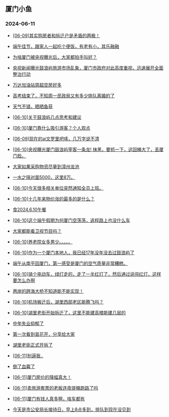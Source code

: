 ## 厦门小鱼 
### 2024-06-11

+ [[06-09]其实购房者和拆迁户是矛盾的两极！](http://bbs.xmfish.com/read-htm-tid-18202719.html)

+ [端午佳节，跟家人一起吃个便饭，有老有小，其乐融融](http://bbs.xmfish.com/read-htm-tid-18202829.html)

+ [为啥厦门被央视曝光后，大家都拍手叫好？](http://bbs.xmfish.com/read-htm-tid-18202770.html)

+ [央视新闻曝光鼓浪屿旅游市场乱象，厦门市政府对此高度重视，迅速展开全面整治行动](http://bbs.xmfish.com/read-htm-tid-18202762.html)

+ [万达加油站周超空房好多](http://bbs.xmfish.com/read-htm-tid-18202765.html)

+ [高考结束了，不知周一民政局又有多少排队离婚的了](http://bbs.xmfish.com/read-htm-tid-18202880.html)

+ [天气不错，晒晒鱼获](http://bbs.xmfish.com/read-htm-tid-18202794.html)

+ [[06-10]关于鼓浪屿几点思考和建议](http://bbs.xmfish.com/read-htm-tid-18202922.html)

+ [[06-10]厦门靠什么吸引游客？个人观点](http://bbs.xmfish.com/read-htm-tid-18202803.html)

+ [[06-09]现在的ai文罗里吧嗦，几万字说不清](http://bbs.xmfish.com/read-htm-tid-18202707.html)

+ [[06-10]央视曝光厦门鼓浪屿宰客一条龙! 抹黑，要抓一下，这回桶大了，丢厦门脸。](http://bbs.xmfish.com/read-htm-tid-18202828.html)

+ [大家如果采购物资尽量到漳州龙池](http://bbs.xmfish.com/read-htm-tid-18202862.html)

+ [一水之隔对面5000，这里8万。](http://bbs.xmfish.com/read-htm-tid-18202933.html)

+ [[06-10]今天很多相关单位突然通知全员上班。](http://bbs.xmfish.com/read-htm-tid-18202994.html)

+ [[06-10]十几年来物价涨的最多的是什么？](http://bbs.xmfish.com/read-htm-tid-18202963.html)

+ [食2024.6.10午餐](http://bbs.xmfish.com/read-htm-tid-18202850.html)

+ [[06-10]这个端午假期为何厦门空荡荡，返程路上也没什么车](http://bbs.xmfish.com/read-htm-tid-18202984.html)

+ [大家都能看卫视节目吗？](http://bbs.xmfish.com/read-htm-tid-18202876.html)

+ [[06-10]养老院女多男少。。。。。](http://bbs.xmfish.com/read-htm-tid-18202957.html)

+ [[06-10]作为一个厦门本地人，我已经17年没年没去过鼓浪屿了](http://bbs.xmfish.com/read-htm-tid-18202999.html)

+ [端午从南平回厦门，第一感受是厦门的空气质量非常糟糕。](http://bbs.xmfish.com/read-htm-tid-18203003.html)

+ [[06-10]骑个电动车，绿灯走的，走了一半红灯了，然后通过说闯红灯，这样要怎么办啊](http://bbs.xmfish.com/read-htm-tid-18202935.html)

+ [两岸的跨海大桥不知道能不能实现！](http://bbs.xmfish.com/read-htm-tid-18202919.html)

+ [[06-10]机场搬迁后，湖里西部老区能腾飞吗？](http://bbs.xmfish.com/read-htm-tid-18203013.html)

+ [[06-10]湖里老街开始拆迁了，这里不能建高楼能建几层的](http://bbs.xmfish.com/read-htm-tid-18202989.html)

+ [中年失业抑郁了](http://bbs.xmfish.com/read-htm-tid-18203212.html)

+ [第一次看到昙花开，分享给大家](http://bbs.xmfish.com/read-htm-tid-18202992.html)

+ [湖里老街正式开拆了](http://bbs.xmfish.com/read-htm-tid-18203249.html)

+ [[06-11]别逼我..](http://bbs.xmfish.com/read-htm-tid-18203298.html)

+ [倒了血霉了](http://bbs.xmfish.com/read-htm-tid-18203194.html)

+ [[06-11]厦门房价的降幅真大！](http://bbs.xmfish.com/read-htm-tid-18203410.html)

+ [[06-11]卖旅游套票的老板连夜提桶跑路了吗](http://bbs.xmfish.com/read-htm-tid-18203126.html)

+ [[06-11]厦门有钱人真多啊，啥车都有](http://bbs.xmfish.com/read-htm-tid-18203142.html)

+ [今天是市公安局长接待日，早上8点多到，排队到现在没见到](http://bbs.xmfish.com/read-htm-tid-18203270.html)

